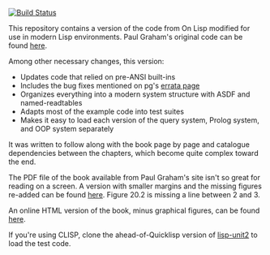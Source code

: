 [![Build Status](https://travis-ci.org/DalekBaldwin/on-lisp.svg?branch=master)](https://travis-ci.org/DalekBaldwin/on-lisp)

This repository contains a version of the code from On Lisp modified for use in modern Lisp environments. Paul Graham's original code can be found [here](http://ep.yimg.com/ty/cdn/paulgraham/onlisp.lisp).

Among other necessary changes, this version:

- Updates code that relied on pre-ANSI built-ins
- Includes the bug fixes mentioned on pg's [errata page](http://www.paulgraham.com/onlisperrata.html)
- Organizes everything into a modern system structure with ASDF and named-readtables
- Adapts most of the example code into test suites
- Makes it easy to load each version of the query system, Prolog system, and OOP system separately

It was written to follow along with the book page by page and catalogue dependencies between the chapters, which become quite complex toward the end.

The PDF file of the book available from Paul Graham's site isn't so great for reading on a screen. A version with smaller margins and the missing figures re-added can be found [here](http://www.lurklurk.org/onlisp/onlisp.html). Figure 20.2 is missing a line between 2 and 3.

An online HTML version of the book, minus graphical figures, can be found [here](http://dunsmor.com/lisp/onlisp/onlisp.html).

If you're using CLISP, clone the ahead-of-Quicklisp version of [lisp-unit2](https://github.com/AccelerationNet/lisp-unit2) to load the test code.
